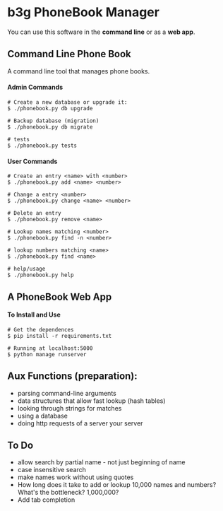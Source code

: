 # b3g PhoneBook Manager


You can use this software in the **command line** or as a **web app**.

## Command Line Phone Book

A command line tool that manages phone books.


#### Admin Commands

```
# Create a new database or upgrade it:
$ ./phonebook.py db upgrade

# Backup database (migration)
$ ./phonebook.py db migrate

# tests
$ ./phonebook.py tests

```


#### User Commands

```
# Create an entry <name> with <number>
$ ./phonebook.py add <name> <number>

# Change a entry <number>
$ ./phonebook.py change <name> <number>

# Delete an entry
$ ./phonebook.py remove <name>

# Lookup names matching <number>
$ ./phonebook.py find -n <number>

# lookup numbers matching <name>
$ ./phonebook.py find <name>

# help/usage
$ ./phonebook.py help
```



## A PhoneBook Web App

#### To Install and Use

```
# Get the dependences
$ pip install -r requirements.txt

# Running at localhost:5000
$ python manage runserver
```









## Aux Functions (preparation):
- parsing command-line arguments
- data structures that allow fast lookup (hash tables)
- looking through strings for matches
- using a database
- doing http requests of a server your server




## To Do
- allow search by partial name - not just beginning of name
- case insensitive search
- make names work without using quotes
- How long does it take to add or lookup 10,000 names and numbers? What's the bottleneck? 1,000,000?
- Add tab completion






